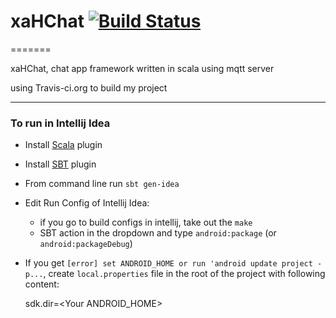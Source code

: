 # xaHChat [![Build Status](https://travis-ci.org/lemonxah/xaHChat.png?branch=master)](https://travis-ci.org/lemonxah/xaHChat)

=======

xaHChat, chat app framework written in scala using mqtt server

using Travis-ci.org to build my project
***

### To run in Intellij Idea
* Install [Scala](http://www.jetbrains.net/confluence/display/SCA/Scala+Plugin+for+IntelliJ+IDEA) plugin
* Install [SBT](http://github.com/orfjackal/idea-sbt-plugi) plugin

* From command line run `sbt gen-idea`
* Edit Run Config of Intellij Idea:
   * if you go to build configs in intellij, take out the `make`
   * SBT action in the dropdown and type `android:package` (or `android:packageDebug`)
* If you get `[error] set ANDROID_HOME or run 'android update project -p...`,
create `local.properties` file in the root of the project with following content:

    sdk.dir=\<Your ANDROID_HOME\>



